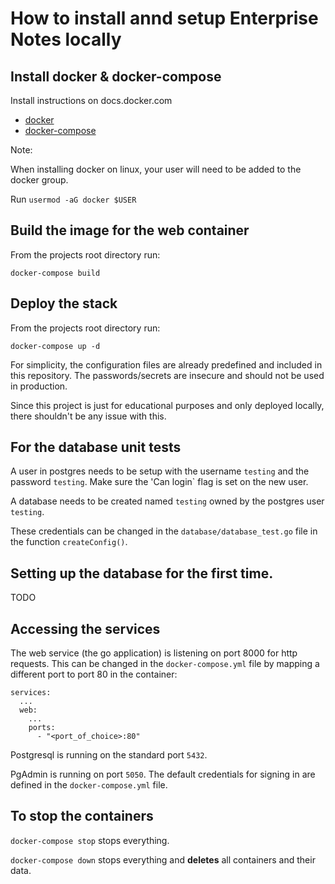 # How to install annd setup Enterprise Notes locally

## Install docker & docker-compose

Install instructions on docs.docker.com
- [docker](https://docs.docker.com/engine/install/)
- [docker-compose](https://docs.docker.com/compose/install/)

Note:

When installing docker on linux, your user will need to be added to the docker group.

Run `usermod -aG docker $USER`

## Build the image for the web container
From the projects root directory run:

`docker-compose build`

## Deploy the stack
From the projects root directory run:

`docker-compose up -d`

For simplicity, the configuration files are already predefined and included in this repository. The passwords/secrets are insecure and should not be used in production.

Since this project is just for educational purposes and only deployed locally, there shouldn't be any issue with this.

## For the database unit tests
A user in postgres needs to be setup with the username `testing` and the password `testing`. Make sure the 'Can login` flag is set on the new user.

A database needs to be created named `testing` owned by the postgres user `testing`.

These credentials can be changed in the `database/database_test.go` file in the function `createConfig()`.

## Setting up the database for the first time.
TODO

## Accessing the services
The web service (the go application) is listening on port 8000 for http requests.
This can be changed in the `docker-compose.yml` file by mapping a different port to port 80 in the container:

```docker
services:
  ...
  web:
    ...
	ports:
	  - "<port_of_choice>:80"
```

Postgresql is running on the standard port `5432`.

PgAdmin is running on port `5050`. The default credentials for signing in are defined in the `docker-compose.yml` file.

## To stop the containers
`docker-compose stop` stops everything.

`docker-compose down` stops everything and **deletes** all containers and their data.
